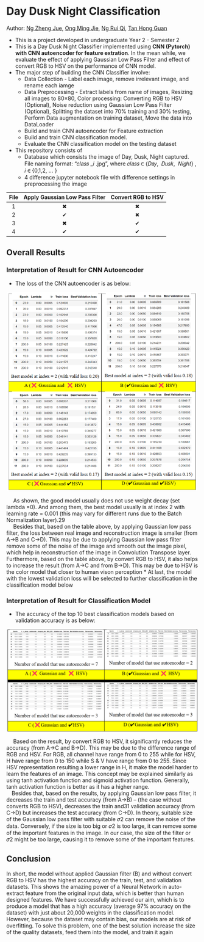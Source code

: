 # Day Dusk Night Classification
Author: [Ng Zheng Jue](https://github.com/xinjue37), [Ong Ming Jie](https://github.com/ethanong98), [Ng Rui Qi](https://github.com/Ruiqi2002), [Tan Hong Guan](https://github.com/tanhg1116)

* This is a project developed in undergraduate Year 2 - Semester 2
* This is a Day Dusk Night Classifier implemented using **CNN (Pytorch) with CNN autoencoder for feature extration**. In the mean while, we evaluate the effect of applying Gaussian Low Pass Filter and effect of convert RGB to HSV on the performance of CNN model. 
* The major step of building the CNN Classifier involve:
  * Data Collection - Label each image, remove irrelevant image, and rename each iamge
  * Data Preprocessing - Extract labels from name of images, Resizing all images to 80×80, Color processing: Converting RGB to HSV (Optional), Noise reduction using Gaussian Low Pass Filter (Optional), Splitting the dataset into 70% training and 30% testing, Perform Data augmentation on training dataset, Move the data into DataLoader
  * Build and train CNN autoencoder for Feature extraction
  * Build and train CNN classification model.
  * Evaluate the CNN classification model on the testing dataset
* This repository consists of
  - Database which consists the image of Day, Dusk, Night captured. File naming format: “𝑐𝑙𝑎𝑠𝑠 _𝑖 .jpg”, where 𝑐𝑙𝑎𝑠𝑠 ∈ {𝐷𝑎𝑦,  𝐷𝑢𝑠𝑘,  𝑁𝑖𝑔ℎ𝑡} , 𝑖 ∈ {0,1,2, … }
  - 4 difference jupyter notebook file with difference settings in preprocessing the image

<div align="center">

|File|Apply Gaussian Low Pass Filter|Convert RGB to HSV|
|:-:|:-:|:-:|
|1|✖|✖|
|2|✔|✖|
|3|✖|✔|
|4|✔|✔|

</div>

## Overall Results 
### Interpretation of Result for CNN Autoencoder
* The loss of the CNN autoencoder is as below:
<p align="center">
    <img src="Image/Result_CNN_Autoencoder.png" width="500">
</p>
&emsp; As shown, the good model usually does not use weight decay (set lambda =0). And among
them, the best model usually is at index 2 with learning rate = 0.001 (this may vary for different
runs due to the Batch Normalization layer).29
<br>
&emsp; Besides that, based on the table above, by applying Gaussian low pass filter, the loss between
real image and reconstruction image is smaller (from A->B and C->D). This may be due to
applying Gaussian low pass filter remove some of the noise of the image and smooth out the image
pixel, which help in reconstruction of the image in Convolution Transpose layer.
Furthermore, based on the table above, by convert RGB to HSV, it also helps to increase the
result (from A->C and from B->D). This may be due to HSV is the color model that closer to
human vison perception
* At last, the model with the lowest validation loss will be selected to further classification in the
classification model below

### Interpretation of Result for Classification Model
* The accuracy of the top 10 best classification models based on validation accuracy is as below:
<p align="center">
    <img src="Image/Result_CNN_Classifer.png" width="500">
</p>
&emsp; Based on the result, by convert RGB to HSV, it significantly reduces the accuracy (from
A->C and B->D). This may be due to the difference range of RGB and HSV. For RGB, all channel have range from 0 to 255 while for HSV, H have range from 0 to 150 while S & V have range from 0 to 255.
Since HSV representation resulting a lower range in H, it make the model harder to learn the features of an image. This concept may be explained similarly as using tanh activation function and sigmoid activation function. Generally, tanh activation function is better as it has a higher range.

<br>
&emsp;Besides that, based on the results, by applying Gaussian low pass filter, it decreases the train
and test accuracy (from A->B) – (the case without converts RGB to HSV), decreases the train and31
validation accuracy (from C->D) but increases the test accuracy (from C->D). In theory, suitable
size of the Gaussian low pass filter with suitable 𝜎2 can remove the noise of the data. Conversely,
if the size is too big or 𝜎2 is too large, it can remove some of the important features in the image.
In our case, the size of the filter or 𝜎2 might be too large, causing it to remove some of the
important features.

## Conclusion 
In short, the model without applied Gaussian filter (B) and without convert RGB to HSV has
the highest accuracy on the train, test, and validation datasets. This shows the amazing power of a
Neural Network in auto-extract feature from the original input data, which is better than human
designed features. We have successfully achieved our aim, which is to produce a model that has a
high accuracy (average 97% accuracy on the dataset) with just about 20,000 weights in the
classification model. However, because the dataset may contain bias, our models are at risk of
overfitting. To solve this problem, one of the best solution increase the size of the quality datasets,
feed them into the model, and train it again
